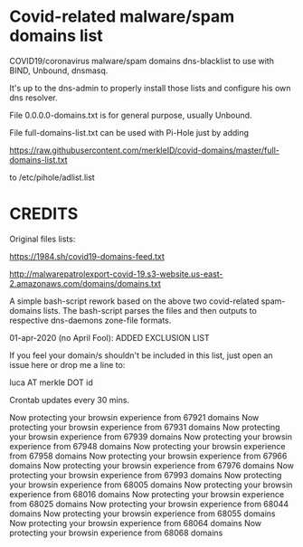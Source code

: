 # Covid-related malware/spam domains list

COVID19/coronavirus malware/spam domains dns-blacklist to use with BIND, Unbound, dnsmasq.

It's up to the dns-admin to properly install those lists and configure his own dns resolver.

File 0.0.0.0-domains.txt is for general purpose, usually Unbound.

File full-domains-list.txt can be used with Pi-Hole just by adding


https://raw.githubusercontent.com/merkleID/covid-domains/master/full-domains-list.txt


to /etc/pihole/adlist.list



# CREDITS

Original files lists:

https://1984.sh/covid19-domains-feed.txt

http://malwarepatrolexport-covid-19.s3-website.us-east-2.amazonaws.com/domains/domains.txt

A simple bash-script rework based on the above two covid-related spam-domains lists.
The bash-script parses the files and then outputs to respective dns-daemons zone-file formats.

01-apr-2020 (no April Fool): ADDED EXCLUSION LIST

If you feel your domain/s shouldn't be included in this list, just open an issue here or drop me a line to:


luca AT merkle DOT id 


Crontab updates every 30 mins.

Now protecting your browsin experience from 67921 domains
Now protecting your browsin experience from 67931 domains
Now protecting your browsin experience from 67939 domains
Now protecting your browsin experience from 67948 domains
Now protecting your browsin experience from 67958 domains
Now protecting your browsin experience from 67966 domains
Now protecting your browsin experience from 67976 domains
Now protecting your browsin experience from 67993 domains
Now protecting your browsin experience from 68005 domains
Now protecting your browsin experience from 68016 domains
Now protecting your browsin experience from 68025 domains
Now protecting your browsin experience from 68044 domains
Now protecting your browsin experience from 68055 domains
Now protecting your browsin experience from 68064 domains
Now protecting your browsin experience from 68068 domains
